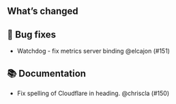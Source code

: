 ## What’s changed
## 🐛 Bug fixes

- Watchdog - fix metrics server binding @elcajon (#151)

## 📚 Documentation

- Fix spelling of Cloudflare in heading. @chriscla (#150)
